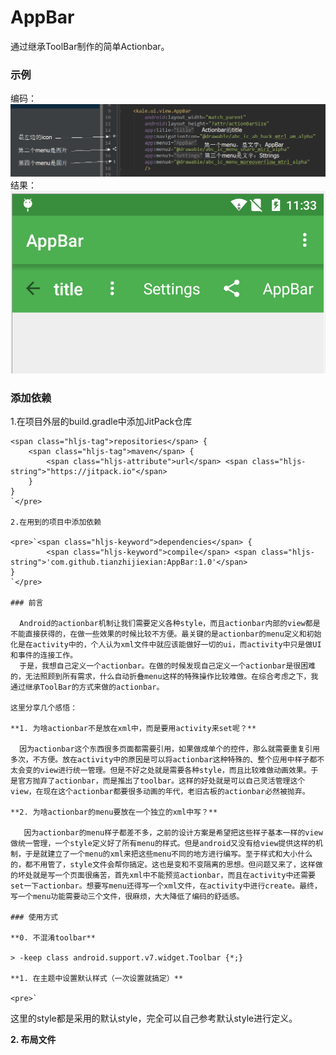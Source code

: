 # AppBar

通过继承ToolBar制作的简单Actionbar。

### 示例

编码：
![](./screenshot/code.png)
结果：
![](./screenshot/preview.png)  

### 添加依赖

1.在项目外层的build.gradle中添加JitPack仓库

    <span class="hljs-tag">repositories</span> {
        <span class="hljs-tag">maven</span> {
            <span class="hljs-attribute">url</span> <span class="hljs-string">"https://jitpack.io"</span>
        }
    }
    `</pre>

    2.在用到的项目中添加依赖

    <pre>`<span class="hljs-keyword">dependencies</span> {
            <span class="hljs-keyword">compile</span> <span class="hljs-string">'com.github.tianzhijiexian:AppBar:1.0'</span>
    }
    `</pre>

    ### 前言

      Android的actionbar机制让我们需要定义各种style，而且actionbar内部的view都是不能直接获得的，在做一些效果的时候比较不方便。最关键的是actionbar的menu定义和初始化是在activity中的，个人认为xml文件中就应该能做好一切的ui，而activity中只是做UI和事件的连接工作。
      于是，我想自己定义一个actionbar。在做的时候发现自己定义一个actionbar是很困难的，无法照顾到所有需求，什么自动折叠menu这样的特殊操作比较难做。在综合考虑之下，我通过继承ToolBar的方式来做的actionbar。  

    这里分享几个感悟：  

    **1. 为啥actionbar不是放在xml中，而是要用activity来set呢？**  

      因为actionbar这个东西很多页面都需要引用，如果做成单个的控件，那么就需要重复引用多次，不方便。放在activity中的原因是可以将actionbar这种特殊的、整个应用中样子都不太会变的view进行统一管理。但是不好之处就是需要各种style，而且比较难做动画效果。于是官方抛弃了actionbar，而是推出了toolbar。这样的好处就是可以自己灵活管理这个view，在现在这个actionbar都要很多动画的年代，老旧古板的actionbar必然被抛弃。  

    **2. 为啥actionbar的menu要放在一个独立的xml中写？**  

       因为actionbar的menu样子都差不多，之前的设计方案是希望把这些样子基本一样的view做统一管理，一个style定义好了所有menu的样式。但是android又没有给view提供这样的机制，于是就建立了一个menu的xml来把这些menu不同的地方进行编写。至于样式和大小什么的，都不用管了，style文件会帮你搞定。这也是变和不变隔离的思想。但问题又来了，这样做的坏处就是写一个页面很痛苦，首先xml中不能预览actionbar，而且在activity中还需要set一下actionbar。想要写menu还得写一个xml文件，在activity中进行create。最终，写一个menu功能需要动三个文件，很麻烦，大大降低了编码的舒适感。  

    ### 使用方式

    **0. 不混淆toolbar**   

    > -keep class android.support.v7.widget.Toolbar {*;}

    **1. 在主题中设置默认样式（一次设置就搞定）**

    <pre>`

这里的style都是采用的默认style，完全可以自己参考默认style进行定义。

**2. 布局文件**
```XML  